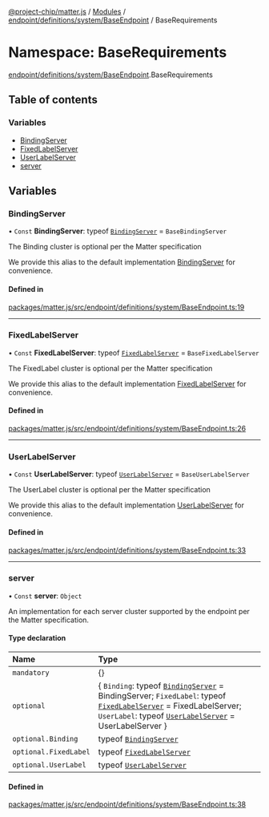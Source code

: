 [@project-chip/matter.js](../README.md) / [Modules](../modules.md) / [endpoint/definitions/system/BaseEndpoint](endpoint_definitions_system_BaseEndpoint.md) / BaseRequirements

# Namespace: BaseRequirements

[endpoint/definitions/system/BaseEndpoint](endpoint_definitions_system_BaseEndpoint.md).BaseRequirements

## Table of contents

### Variables

- [BindingServer](endpoint_definitions_system_BaseEndpoint.BaseRequirements.md#bindingserver)
- [FixedLabelServer](endpoint_definitions_system_BaseEndpoint.BaseRequirements.md#fixedlabelserver)
- [UserLabelServer](endpoint_definitions_system_BaseEndpoint.BaseRequirements.md#userlabelserver)
- [server](endpoint_definitions_system_BaseEndpoint.BaseRequirements.md#server)

## Variables

### BindingServer

• `Const` **BindingServer**: typeof [`BindingServer`](../classes/behavior_definitions_binding_export.BindingServer.md) = `BaseBindingServer`

The Binding cluster is optional per the Matter specification

We provide this alias to the default implementation [BindingServer](endpoint_definitions_system_BaseEndpoint.BaseRequirements.md#bindingserver) for convenience.

#### Defined in

[packages/matter.js/src/endpoint/definitions/system/BaseEndpoint.ts:19](https://github.com/project-chip/matter.js/blob/2d9f2165d2672864fda3496a6d0d5f93597f82c6/packages/matter.js/src/endpoint/definitions/system/BaseEndpoint.ts#L19)

___

### FixedLabelServer

• `Const` **FixedLabelServer**: typeof [`FixedLabelServer`](../classes/behavior_definitions_fixed_label_export.FixedLabelServer.md) = `BaseFixedLabelServer`

The FixedLabel cluster is optional per the Matter specification

We provide this alias to the default implementation [FixedLabelServer](endpoint_definitions_system_BaseEndpoint.BaseRequirements.md#fixedlabelserver) for convenience.

#### Defined in

[packages/matter.js/src/endpoint/definitions/system/BaseEndpoint.ts:26](https://github.com/project-chip/matter.js/blob/2d9f2165d2672864fda3496a6d0d5f93597f82c6/packages/matter.js/src/endpoint/definitions/system/BaseEndpoint.ts#L26)

___

### UserLabelServer

• `Const` **UserLabelServer**: typeof [`UserLabelServer`](../classes/behavior_definitions_user_label_export.UserLabelServer.md) = `BaseUserLabelServer`

The UserLabel cluster is optional per the Matter specification

We provide this alias to the default implementation [UserLabelServer](endpoint_definitions_system_BaseEndpoint.BaseRequirements.md#userlabelserver) for convenience.

#### Defined in

[packages/matter.js/src/endpoint/definitions/system/BaseEndpoint.ts:33](https://github.com/project-chip/matter.js/blob/2d9f2165d2672864fda3496a6d0d5f93597f82c6/packages/matter.js/src/endpoint/definitions/system/BaseEndpoint.ts#L33)

___

### server

• `Const` **server**: `Object`

An implementation for each server cluster supported by the endpoint per the Matter specification.

#### Type declaration

| Name | Type |
| :------ | :------ |
| `mandatory` | {} |
| `optional` | \{ `Binding`: typeof [`BindingServer`](../classes/behavior_definitions_binding_export.BindingServer.md) = BindingServer; `FixedLabel`: typeof [`FixedLabelServer`](../classes/behavior_definitions_fixed_label_export.FixedLabelServer.md) = FixedLabelServer; `UserLabel`: typeof [`UserLabelServer`](../classes/behavior_definitions_user_label_export.UserLabelServer.md) = UserLabelServer } |
| `optional.Binding` | typeof [`BindingServer`](../classes/behavior_definitions_binding_export.BindingServer.md) |
| `optional.FixedLabel` | typeof [`FixedLabelServer`](../classes/behavior_definitions_fixed_label_export.FixedLabelServer.md) |
| `optional.UserLabel` | typeof [`UserLabelServer`](../classes/behavior_definitions_user_label_export.UserLabelServer.md) |

#### Defined in

[packages/matter.js/src/endpoint/definitions/system/BaseEndpoint.ts:38](https://github.com/project-chip/matter.js/blob/2d9f2165d2672864fda3496a6d0d5f93597f82c6/packages/matter.js/src/endpoint/definitions/system/BaseEndpoint.ts#L38)
